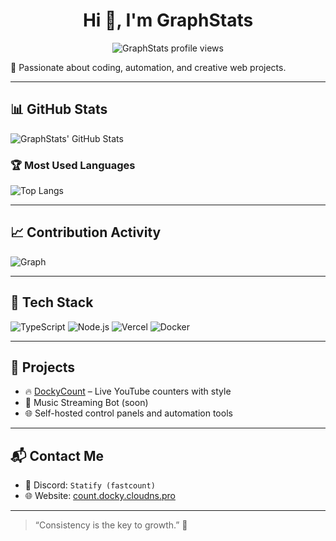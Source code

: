 <h1 align="center">Hi 👋, I'm GraphStats</h1>
<p align="center">
  <img src="https://komarev.com/ghpvc/?username=graphstats&label=Profile%20views&color=ff9100&style=flat" alt="GraphStats profile views" />
</p>

🎯 Passionate about coding, automation, and creative web projects.


---

## 📊 GitHub Stats

![GraphStats' GitHub Stats](https://github-readme-stats.vercel.app/api?username=graphstats&show_icons=true&theme=react&hide_border=true)

### 🏆 Most Used Languages

![Top Langs](https://github-readme-stats.vercel.app/api/top-langs/?username=graphstats&layout=compact&theme=react&hide_border=true)

---

## 📈 Contribution Activity

![Graph](https://github-activity-graph.vercel.app/graph?username=graphstats&theme=react-dark&area=true&hide_border=true)

---

## 🧰 Tech Stack

![TypeScript](https://img.shields.io/badge/-TypeScript-3178C6?style=flat&logo=typescript&logoColor=white)
![Node.js](https://img.shields.io/badge/-Node.js-339933?style=flat&logo=node.js&logoColor=white)
![Vercel](https://img.shields.io/badge/-Vercel-000000?style=flat&logo=vercel)
![Docker](https://img.shields.io/badge/-Docker-2496ED?style=flat&logo=docker&logoColor=white)

---

## 🚀 Projects

- 🔥 [DockyCount](https://fastcount.vercel.app) – Live YouTube counters with style
- 🎵 Music Streaming Bot (soon)
- 🌐 Self-hosted control panels and automation tools

---

## 📬 Contact Me

- 💬 Discord: `Statify (fastcount)`
- 🌐 Website: [count.docky.cloudns.pro](https://count.docky.cloudns.pro)

---

> “Consistency is the key to growth.” 🚀
